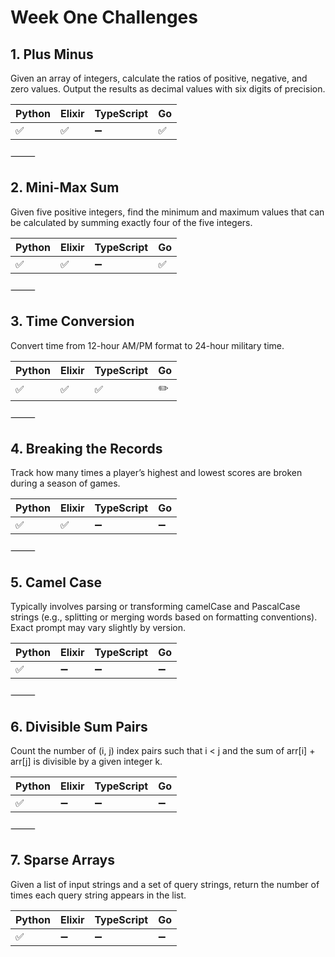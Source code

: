 # Week One Challenges

## 1. Plus Minus

Given an array of integers, calculate the ratios of positive, negative, and zero values. Output the results as decimal values with six digits of precision.


| Python | Elixir | TypeScript | Go |
|--------|--------|------------|----|
|   ✅  |    ✅    |      ➖      |  ✅  |  



⸻

## 2. Mini-Max Sum

Given five positive integers, find the minimum and maximum values that can be calculated by summing exactly four of the five integers.

| Python | Elixir | TypeScript | Go |
|--------|--------|------------|----|
|    ✅   |    ✅    |      ➖      |  ✅  |

⸻

## 3. Time Conversion

Convert time from 12-hour AM/PM format to 24-hour military time.

| Python | Elixir | TypeScript | Go |
|--------|--------|------------|----|
|    ✅   |    ✅    |     ✅        | ✏️    |


⸻

## 4. Breaking the Records

Track how many times a player’s highest and lowest scores are broken during a season of games.

| Python | Elixir | TypeScript | Go | 
|--------|--------|------------|----|
|    ✅   |    ✅    |      ➖      |   ➖  |  

⸻

## 5. Camel Case

Typically involves parsing or transforming camelCase and PascalCase strings (e.g., splitting or merging words based on formatting conventions). Exact prompt may vary slightly by version.

| Python | Elixir | TypeScript | Go | 
|--------|--------|------------|----|
|    ✅   |     ➖     |      ➖      | ➖    |


⸻

## 6. Divisible Sum Pairs

Count the number of (i, j) index pairs such that i < j and the sum of arr[i] + arr[j] is divisible by a given integer k.


| Python | Elixir | TypeScript | Go | 
|--------|--------|------------|----|
|    ✅   |  ➖   |      ➖      |  ➖    |


⸻

## 7. Sparse Arrays

Given a list of input strings and a set of query strings, return the number of times each query string appears in the list.



| Python | Elixir | TypeScript | Go | 
|--------|--------|------------|----|
|    ✅   |     ➖     |      ➖      | ➖    |
